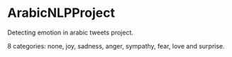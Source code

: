 # ArabicNLPProject

Detecting emotion in arabic tweets project.

8 categories: none, joy, sadness, anger, sympathy, fear, love and surprise.
